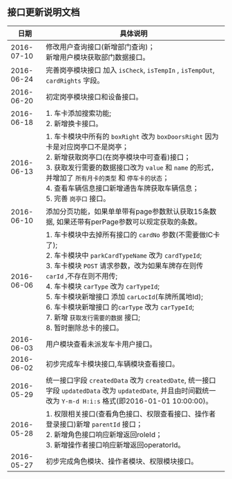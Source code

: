 接口更新说明文档
----

日期           | 具体说明
------------- | -------------
2016-07-10    | 修改用户查询接口(新增部门查询)； <br> 新增用户模块获取部门数据接口。 
2016-06-24    | 完善岗亭模块接口 加入 `isCheck`, `isTempIn` , `isTempOut`, `cardRights` 字段。 
2016-06-20    | 初定岗亭模块接口和设备接口。 
2016-06-18    | 1. 车卡添加搜索功能; <br> 2. 新增换卡接口。 
2016-06-13    | 1. 车卡模块中所有的 `boxRight` 改为 `boxDoorsRight` 因为卡是对应岗亭口不是岗亭；<br>2. 新增获取岗亭口(在岗亭模块中可查看)接口；<br> 3. 获取发行需要的数据接口改为 `value` 和 `name` 的形式，并增加了 `所有月卡的类型` 和 `停车卡的状态`；<br> 4. 查看车辆信息接口新增通告车牌获取车辆信息；<br> 5. 完善 `岗亭口` 接口。
2016-06-10    | 添加分页功能，如果单单带有page参数默认获取15条数据, 如果还带有perPage参数可以规定获取的条数。
2016-06-06    | 1. 车卡模块中去掉所有接口的 `cardNo` 参数(不需要做IC卡了); <br> 2. 车卡模块中 `parkCardTypeName` 改为 `cardTypeId`; <br> 3. 车卡模块 `POST` 请求参数，改为如果车牌存在则传 `carId` ,不存在则不用传; <br> 4. 车卡模块 `carType` 改为 `carTypeId`; <br> 5. 车卡模块新增接口 添加 `carLocId`(车牌所属地Id); <br> 6. 车卡模块新增接口 的`carType` 改为 `carTypeId`; <br> 7. 新增 `获取发行需要的数据` 接口; <br> 8. 暂时删除总卡的接口。
2016-06-03    | 用户模块查看未派发车卡用户接口。
2016-06-02    | 初步完成车卡模块接口,车辆模块查看接口。
2016-05-29    | 统一接口字段 `createdData` 改为 `createdDate`, 统一接口字段 `updatedData` 改为 `updatedDate`, 并且由时间戳统一改为 `Y-m-d H:i:s` 格式(即2016-01-01 10:00:00)。
2016-05-28    | 1. 权限相关接口(查看角色接口、权限查看接口、操作者登录接口)新增 `parentId` 接口；<br> 2. 新增角色接口响应新增返回roleId；<br> 3. 新增操作者接口响应新增返回operatorId。
2016-05-27    | 初步完成角色模块、操作者模块、权限模块接口。



